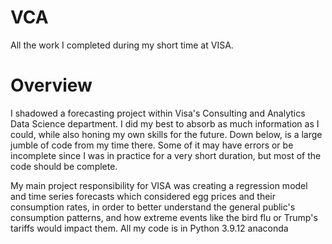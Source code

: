 # VCA
All the work I completed during my short time at VISA.

# Overview
I shadowed a forecasting project within Visa's Consulting and Analytics Data Science department. I did my best to absorb as much information as I could, while also honing my own skills for the future. Down below, is a large jumble of code from my time there. Some of it may have errors or be incomplete since I was in practice for a very short duration, but most of the code should be complete.

My main project responsibility for VISA was creating a regression model and time series forecasts which considered egg prices and their consumption rates, in order to better understand the general public's consumption patterns, and how extreme events like the bird flu or Trump's tariffs would impact them. All my code is in Python 3.9.12 anaconda
